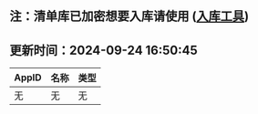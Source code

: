 ## 注：清单库已加密想要入库请使用 ([入库工具](https://github.com/BlankTMing/ManifestAutoUpdate/releases))

## 更新时间：2024-09-24 16:50:45
| AppID | 名称 | 类型  |
| :-------------------- | :----------------------------- | :----------- |
| 无 | 无 | 无 |

